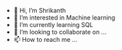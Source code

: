 - 👋 Hi, I’m Shrikanth 
- 👀 I’m interested in Machine learning 
- 🌱 I’m currently learning SQL
- 💞️ I’m looking to collaborate on ...
- 📫 How to reach me ...

<!---
Srizzz003/Srizzz003 is a ✨ special ✨ repository because its `README.md` (this file) appears on your GitHub profile.
You can click the Preview link to take a look at your changes.
--->
